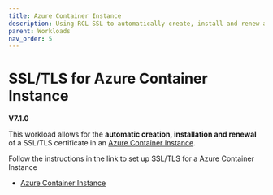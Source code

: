 ```yaml
---
title: Azure Container Instance
description: Using RCL SSL to automatically create, install and renew a SSL/TLS certificates in an Azure Container Instance
parent: Workloads
nav_order: 5
---
```


# SSL/TLS for Azure Container Instance

**V7.1.0**

This workload allows for the **automatic creation, installation and renewal** of a SSL/TLS certificate in an [Azure Container Instance](https://learn.microsoft.com/en-us/azure/container-instances/).

Follow the instructions in the link to set up SSL/TLS for a Azure Container Instance

- [Azure Container Instance](./aci.md)

